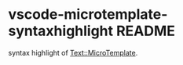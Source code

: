 # vscode-microtemplate-syntaxhighlight README

syntax highlight of [Text::MicroTemplate](https://metacpan.org/pod/Text::MicroTemplate).
